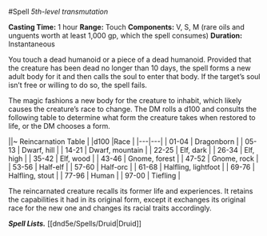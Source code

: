 #Spell
*5th-level transmutation*

**Casting Time:** 1 hour
**Range:** Touch
**Components:** V, S, M (rare oils and unguents worth at least 1,000 gp, which the spell consumes)
**Duration:** Instantaneous

You touch a dead humanoid or a piece of a dead humanoid. Provided that the creature has been dead no longer than 10 days, the spell forms a new adult body for it and then calls the soul to enter that body. If the target’s soul isn’t free or willing to do so, the spell fails.

The magic fashions a new body for the creature to inhabit, which likely causes the creature’s race to change. The DM rolls a d100 and consults the following table to determine what form the creature takes when restored to life, or the DM chooses a form.

||~ Reincarnation Table |
|d100 |Race |
|---|---|
| 01-04 | Dragonborn |
| 05-13 | Dwarf, hill |
| 14-21 | Dwarf, mountain |
| 22-25 | Elf, dark |
| 26-34 | Elf, high |
| 35-42 | Elf, wood |
| 43-46 | Gnome, forest |
| 47-52 | Gnome, rock |
| 53-56 | Half-elf |
| 57-60 | Half-orc |
| 61-68 | Halfling, lightfoot |
| 69-76 | Halfling, stout |
| 77-96 | Human |
| 97-00 | Tiefling |

The reincarnated creature recalls its former life and experiences. It retains the capabilities it had in its original form, except it exchanges its original race for the new one and changes its racial traits accordingly.

***Spell Lists.*** [[dnd5e/Spells/Druid\|Druid]]